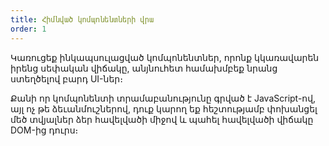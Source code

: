 ```yaml
---
title: Հիմնված կոմպոնենտների վրա
order: 1
---
```


Կառուցեք ինկապսուլացված կոմպոնենտներ, որոնք կկառավարեն իրենց սեփական վիճակը, անյնուհետ համախմբեք նրանց ստեղծելով բարդ UI-ներ։

Քանի որ կոմպոնենտի տրամաբանությունը գրված է JavaScript-ով, այլ ոչ թե ձեւանմուշներով, դուք կարող եք հեշտությամբ փոխանցել մեծ տվյալներ ձեր հավելվածի միջով և պահել հավելվածի վիճակը DOM-ից դուրս։
